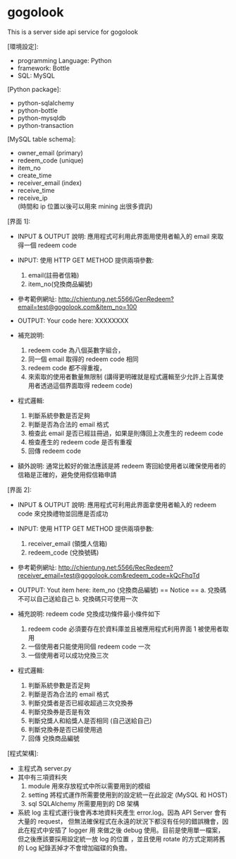 gogolook
========

This is a server side api service for gogolook

[環境設定]:
  * programming Language: Python
  * framework: Bottle
  * SQL: MySQL

[Python package]:
  * python-sqlalchemy
  * python-bottle
  * python-mysqldb
  * python-transaction

[MySQL table schema]:
  * owner_email (primary)
  * redeem_code (unique)
  * item_no
  * create_time
  * receiver_email (index)
  * receive_time
  * receive_ip  
  (時間和 ip 位置以後可以用來 mining 出很多資訊)

[界面 1]: 
  * INPUT & OUTPUT 說明: 
    應用程式可利用此界面用使用者輸入的 email 來取得一個 redeem code 

  * INPUT: 使用 HTTP GET METHOD 提供兩項參數: 
    1. email(註冊者信箱) 
    2. item_no(兌換商品編號)

  * 參考範例網址: 
    http://chientung.net:5566/GenRedeem?email=test@gogolook.com&item_no=100
    
  * OUTPUT: Your code here: XXXXXXXX

  * 補充說明: 
    1. redeem code 為八個英數字組合， 
    2. 同一個 email 取得的 redeem code 相同 
    3. redeem code 都不得重複， 
    4. 來索取的使用者數量無限制 (講得更明確就是程式邏輯至少允許上百萬使用者透過這個界面取得 redeem code) 

  * 程式邏輯:
    1. 判斷系統參數是否足夠
    2. 判斷是否為合法的 email 格式
    3. 檢查此 email 是否已經註冊過，如果是則傳回上次產生的 redeem code
    4. 檢查產生的 redeem code 是否有重複
    5. 回傳 redeem code

  * 額外說明:
    通常比較好的做法應該是將 redeem 寄回給使用者以確保使用者的信箱是正確的，避免使用假信箱申請

[界面 2]: 
  * INPUT & OUTPUT 說明: 
    應用程式可利用此界面拿使用者輸入的 redeem code 來兌換禮物並回應是否成功 

  * INPUT: 使用 HTTP GET METHOD 提供兩項參數:
    1. receiver_email (領獎人信箱)
    2. redeem_code (兌換號碼)

  * 參考範例網址:
    http://chientung.net:5566/RecRedeem?receiver_email=test@gogolook.com&redeem_code=kQcFhqTd

  * OUTPUT: Yout item here: item_no (兌換商品編號)
    == Notice == 
      a. 兌換碼不可以自己送給自己 
      b. 兌換碼只可使用一次

  * 補充說明:
    redeem code 兌換成功條件最小條件如下 
    1. redeem code 必須要存在於資料庫並且被應用程式利用界面 1 被使用者取用 
    2. 一個使用者只能使用同個 redeem code 一次 
    3. 一個使用者可以成功兌換三次 

  * 程式邏輯:
    1. 判斷系統參數是否足夠
    2. 判斷是否為合法的 email 格式
    3. 判斷兌獎者是否已經收超過三次兌換券
    4. 判斷兌換券是否是有效
    5. 判斷兌獎人和給獎人是否相同 (自己送給自己)
    6. 判斷兌換券是否已經使用過
    7. 回傳 兌換商品編號

[程式架構]:
  * 主程式為 server.py
  * 其中有三項資料夾
    1. module
      用來存放程式中所以需要用到的模組
    2. setting
      將程式運作所需要使用到的設定統一在此設定 (MySQL 和 HOST)
    3. sql
      SQLAlchemy 所需要用到的 DB 架構
  * 系統 log
    主程式運行後會再本地資料夾產生 error.log。因為 API Server 會有大量的 request，
    但無法確保程式在永遠的狀況下都沒有任何的錯誤機會，因此在程式中安插了 logger 用
    來做之後 debug 使用。目前是使用單一檔案，但之後應該要採用設定統一放 log 的位置
    ，並且使用 rotate 的方式定期將舊的 Log 紀錄丟掉才不會增加磁碟的負擔。










